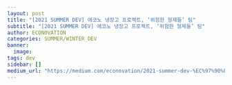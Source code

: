 ```yaml
---
layout: post
title: "[2021 SUMMER DEV] 에코노 냉장고 프로젝트, ‘위험한 형제들’ 팀"
subtitle: "[2021 SUMMER DEV] 에코노 냉장고 프로젝트, ‘위험한 형제들’ 팀"
author: ECONOVATION
categories: SUMMER/WINTER_DEV
banner:
  image:
tags: dev
sidebar: []
medium_url: "https://medium.com/econovation/2021-summer-dev-%EC%97%90%EC%BD%94%EB%85%B8-%EB%83%89%EC%9E%A5%EA%B3%A0-%ED%94%84%EB%A1%9C%EC%A0%9D%ED%8A%B8-%EC%9C%84%ED%97%98%ED%95%9C-%ED%98%95%EC%A0%9C%EB%93%A4-%ED%8C%80-ac44e999b73c"
---
```

